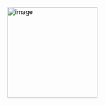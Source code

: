<img width="206" alt="image" src="https://user-images.githubusercontent.com/58052549/233854430-c582a488-cacd-4f54-946b-b63d96303213.png">
